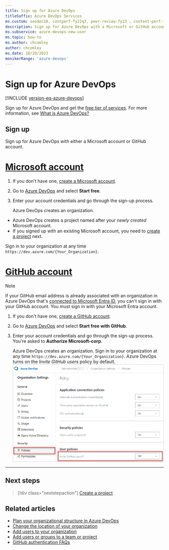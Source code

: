 ```yaml
---
title: Sign up for Azure DevOps
titleSuffix: Azure DevOps Services
ms.custom: seodec18, contperf-fy22q3, peer-review-fy23 , content-perf-fy23q2 
description: Sign up for Azure DevOps with a Microsoft or GitHub account.
ms.subservice: azure-devops-new-user
ms.topic: how-to 
ms.author: chcomley
author: chcomley
ms.date: 10/20/2023
monikerRange: 'azure-devops'
---
```


# Sign up for Azure DevOps

[!INCLUDE [version-eq-azure-devops](../includes/version-eq-azure-devops.md)]

Sign up for Azure DevOps and get the [free tier of services](https://azure.microsoft.com/pricing/details/devops/azure-devops-services/). For more information, see [What is Azure DevOps?](what-is-azure-devops.md)

## Sign up

Sign up for Azure DevOps with either a Microsoft account or GitHub account.

# [Microsoft account](#tab/microsoft-account)

1. If you don't have one, [create a Microsoft account](https://azure.microsoft.com/services/devops/).
2. Go to [Azure DevOps](https://azure.microsoft.com/services/devops/) and select **Start free**.
3. Enter your account credentials and go through the sign-up process.

   Azure DevOps creates an organization.
-  Azure DevOps creates a project named after your *newly created* Microsoft account.
-  If you signed up with an existing Microsoft account, you need to [create a project](../organizations/projects/create-project.md) next.

Sign in to your organization at any time `https://dev.azure.com/{Your_Organization}`.

# [GitHub account](#tab/github-account)

> [!NOTE]
> If your GitHub email address is already associated with an organization in Azure DevOps that's [connected to Microsoft Entra ID](../organizations/accounts/connect-organization-to-azure-ad.md), you can't sign in with your GitHub account. You must sign in with your Microsoft Entra account.

1. If you don't have one, [create a GitHub account](https://github.com/join).
2. Go to [Azure DevOps](https://azure.microsoft.com/services/devops/) and select **Start free with GitHub**.
3. Enter your account credentials and go through the sign-up process. You're asked to **Authorize Microsoft-corp**.

   Azure DevOps creates an organization. Sign in to your organization at any time `https://dev.azure.com/{Your_Organization}`.
   Azure DevOps turns on the *Invite GitHub users* policy by default. 
   ![Screenshot of the Invite GitHub users policy.](../media/invite-github-users-policy.png)
---



## Next steps  
 
> [!div class="nextstepaction"]
> [Create a project](../organizations/projects/create-project.md)

## Related articles

- [Plan your organizational structure in Azure DevOps](plan-your-azure-devops-org-structure.md)
- [Change the location of your organization](../organizations/accounts/change-organization-location.md)
- [Add users to your organization](../organizations/accounts/add-organization-users.md)
- [Add users or groups to a team or project](../organizations/security/add-users-team-project.md)
- [GitHub authentication FAQs](../organizations/security/faq-github-authentication.yml)
